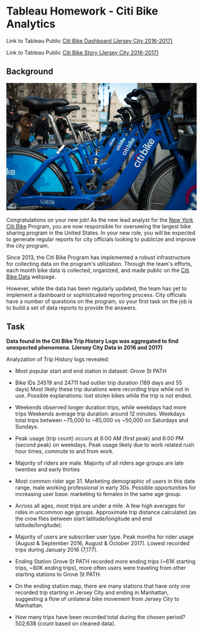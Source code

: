 # Tableau Homework - Citi Bike Analytics

Link to Tableau Public [Citi Bike Dashboard (Jersey City 2016-2017)]( https://public.tableau.com/profile/melissa.monroe#!/vizhome/citibike_16192476040720/DashboardSummary) 

Link to Tableau Public [Citi Bike Story (Jersey City 2016-2017)](https://public.tableau.com/profile/melissa.monroe#!/vizhome/citibike_16192476040720/Story) 


## Background

![Citi-Bikes](images/citibike.jpg)

Congratulations on your new job! As the new lead analyst for the [New York Citi Bike](https://en.wikipedia.org/wiki/Citi_Bike) Program, you are now responsible for overseeing the largest bike sharing program in the United States. In your new role, you will be expected to generate regular reports for city officials looking to publicize and improve the city program.

Since 2013, the Citi Bike Program has implemented a robust infrastructure for collecting data on the program's utilization. Through the team's efforts, each month bike data is collected, organized, and made public on the [Citi Bike Data](https://www.citibikenyc.com/system-data) webpage.

However, while the data has been regularly updated, the team has yet to implement a dashboard or sophisticated reporting process. City officials have a number of questions on the program, so your first task on the job is to build a set of data reports to provide the answers.

## Task

**Data found in the Citi Bike Trip History Logs was aggregated to find unexpected phenomena. (Jersey City Data in 2016 and 2017)** 

Analyzation of Trip History logs revealed: 

- Most popular start and end station in dataset: Grove St PATH

- Bike IDs 24519 and 24711 had outlier trip duration (189 days and 55 days) Most likely these trip durations were recording trips while not in use. Possible explanations: lost stolen bikes while the trip is not ended.

- Weekends observed longer duration trips, while weekdays had more trips Weekends average trip duration: around 12 minutes. Weekdays total trips between ~75,000 to ~85,000 vs ~50,000 on Saturdays and Sundays.

- Peak usage (trip count) occurs at 8:00 AM (first peak) and 6:00 PM (second peak) on weekdays. Peak usage likely due to work related rush hour times, commute to and from work.

- Majority of riders are male. Majority of all riders age groups are late twenties and early thirties

- Most common rider age 31. Marketing demographic of users in this date range, male working professional in early 30s. Possible opportunities for increasing user base: marketing to females in the same age group.

- Across all ages, most trips are under a mile. A few high averages for rides in uncommon age groups. Approximate trip distance calculated (as the crow flies between start latitude/longitude and end latitude/longitude).

- Majority of users are subscriber user type. Peak months for rider usage (August & September 2016, August & October 2017). Lowest recorded trips during January 2016 (7,177).

- Ending Station Grove St PATH recorded more ending trips (~61K starting trips, ~80K ending trips), more often users were traveling from other starting stations to Grove St PATH. 

- On the ending station map, there are many stations that have only one recorded trip starting in Jersey City and ending in Manhattan, suggesting a flow of unilateral bike movement from Jersey City to Manhattan.

* How many trips have been recorded total during the chosen period? 502,638 (count based on cleaned data).
